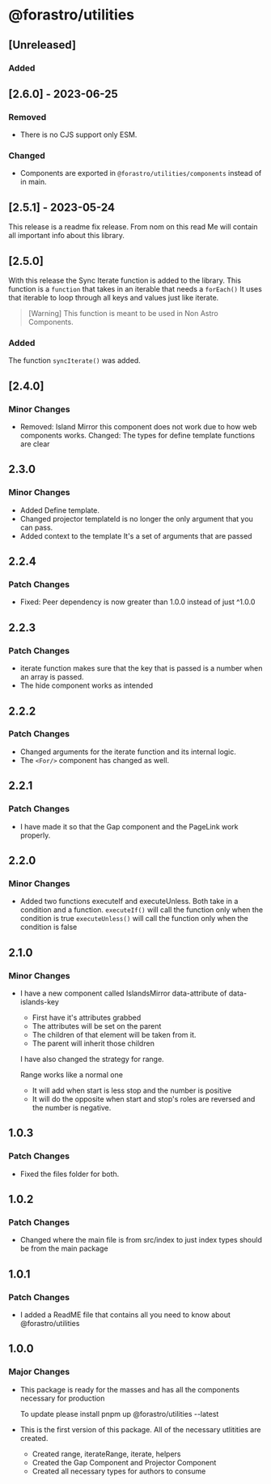 # @forastro/utilities

## [Unreleased]

### Added

## [2.6.0] - 2023-06-25

### Removed

- There is no CJS support only ESM.
  
### Changed

- Components are exported in `@forastro/utilities/components` instead of in main.

## [2.5.1] - 2023-05-24

This release is a readme fix release.
From nom on this read Me will contain all important info about this library.

## [2.5.0]

With this release the Sync Iterate function is added to the library.
This function is a `function` that takes in an iterable that needs a `forEach()`
It uses that iterable to loop through all keys and values just like iterate.

> [Warning] This function is meant to be used in Non Astro Components.

### Added

The function `syncIterate()` was added.

## [2.4.0]

### Minor Changes

- Removed: Island Mirror this component does not work due to how web components works.
  Changed: The types for define template functions are clear

## 2.3.0

### Minor Changes

- Added Define template.
- Changed projector templateId is no longer the only argument that you can pass.
- Added context to the template It's a set of arguments that are passed

## 2.2.4

### Patch Changes

- Fixed: Peer dependency is now greater than 1.0.0 instead of just ^1.0.0

## 2.2.3

### Patch Changes

- iterate function makes sure that the key that is passed is a number when an array is passed.
- The hide component works as intended

## 2.2.2

### Patch Changes

- Changed arguments for the iterate function and its internal logic.
- The `<For/>` component has changed as well.

## 2.2.1

### Patch Changes

- I have made it so that the Gap component and the PageLink work properly.

## 2.2.0

### Minor Changes

- Added two functions executeIf and executeUnless.
  Both take in a condition and a function.
  `executeIf()` will call the function only when the condition is true
  `executeUnless()` will call the function only when the condition is false

## 2.1.0

### Minor Changes

- I have a new component called IslandsMirror  data-attribute of data-islands-key

  - First have it's attributes grabbed
  - The attributes will be set on the parent
  - The children of that element will be taken from it.
  - The parent will inherit those children

  I have also changed the strategy for range.

  Range works like a normal one

  - It will add when start is less stop and the number is positive
  - It will do the opposite when start and stop's roles are reversed and the number is negative.

## 1.0.3

### Patch Changes

- Fixed the files folder for both.

## 1.0.2

### Patch Changes

- Changed where the main file is from src/index to just index types should be from the main package

## 1.0.1

### Patch Changes

- I added a ReadME file that contains all you need to know about @forastro/utilities

## 1.0.0

### Major Changes

- This package is ready for the masses and has all the components necessary for production

  To update please install pnpm up @forastro/utilities --latest

- This is the first version of this package.
  All of the necessary utlitities are created.

  - Created range, iterateRange, iterate, helpers
  - Created the Gap Component and Projector Component
  - Created all necessary types for authors to consume

